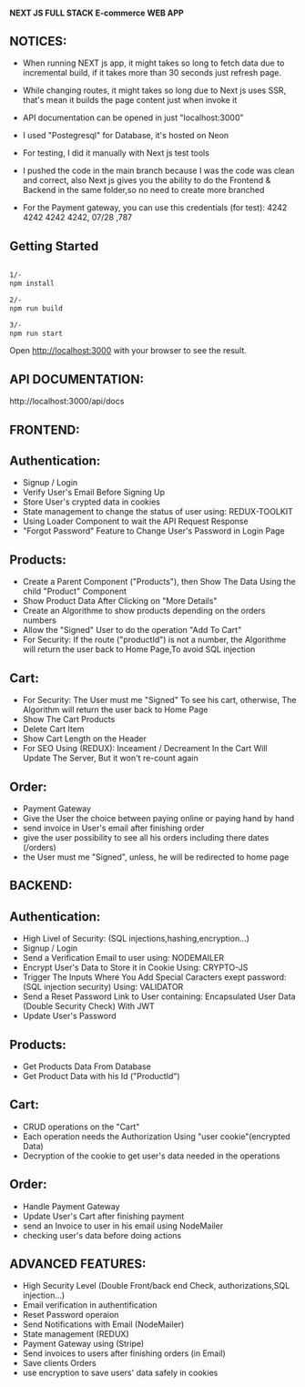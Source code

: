 #### NEXT JS FULL STACK E-commerce WEB APP #####

## NOTICES:
- When running NEXT js app, it might takes so long to fetch data due to incremental build,
if it takes more than 30 seconds just refresh page.

- While changing routes, it might takes so long due to Next js uses SSR, that's mean it builds
 the page content just when invoke it

- API documentation can be opened in just "localhost:3000"

- I used "Postegresql" for Database, it's hosted on Neon 

- For testing, I did it manually with Next js test tools

- I pushed the code in the main branch because I was the code was clean and correct,
also Next js gives you the ability to do the Frontend & Backend in the same folder,so 
no need to create more branched

- For the Payment gateway, you can use this credentials (for test):
4242 4242 4242 4242, 07/28 ,787

## Getting Started

```bash

1/-
npm install

2/-
npm run build

3/-
npm run start

```

Open [http://localhost:3000](http://localhost:3000) with your browser to see the result.

## API DOCUMENTATION:
http://localhost:3000/api/docs


## FRONTEND:

Authentication:
---------------

- Signup / Login
- Verify User's Email Before Signing Up
- Store User's crypted data in cookies
- State management to change the status of user using: REDUX-TOOLKIT
- Using Loader Component to wait the API Request Response
- "Forgot Password" Feature to Change User's Password in Login Page

Products:
---------

- Create a Parent Component ("Products"), then Show The Data Using the child "Product" Component
- Show Product Data After Clicking on "More Details"
- Create an Algorithme to show products depending on the orders numbers
- Allow the "Signed" User to do the operation "Add To Cart"
- For Security: If the route ("productId") is not a number, the Algorithme will return the user back to Home Page,To avoid SQL injection

Cart:
-----

- For Security: The User must me "Signed" To see his cart, otherwise, The Algorithm will return the user back to Home Page
- Show The Cart Products
- Delete Cart Item
- Show Cart Length on the Header
- For SEO Using (REDUX): Inceament / Decreament In the Cart Will Update The Server, But it won't re-count again

Order:
------

- Payment Gateway
- Give the User the choice between paying online or paying hand by hand
- send invoice in User's email after finishing order
- give the user possibility to see all his orders including there dates (/orders)
- the User must me "Signed", unless, he will be redirected to home page


## BACKEND:

Authentication:
---------------

- High Livel of Security: (SQL injections,hashing,encryption...)
- Signup / Login
- Send a Verification Email to user using: NODEMAILER
- Encrypt User's Data to Store it in Cookie Using: CRYPTO-JS
- Trigger The Inputs Where You Add Special Caracters exept password: (SQL injection security) Using: VALIDATOR
- Send a Reset Password Link to User containing: Encapsulated User Data (Double Security Check) With JWT
- Update User's Password

Products:
---------

- Get Products Data From Database
- Get Product Data with his Id ("ProductId")


Cart:
-----

- CRUD operations on the "Cart"
- Each operation needs the Authorization Using "user cookie"(encrypted Data)
- Decryption of the cookie to get user's data needed in the operations


Order:
------

- Handle Payment Gateway
- Update User's Cart after finishing payment
- send an Invoice to user in his email using NodeMailer
- checking user's data before doing actions

## ADVANCED FEATURES:

- High Security Level (Double Front/back end Check, authorizations,SQL injection...)
- Email verification in authentification
- Reset Password operaion
- Send Notifications with Email (NodeMailer)
- State management (REDUX)
- Payment Gateway using (Stripe)
- Send invoices to users after finishing orders (in Email)
- Save clients Orders
- use encryption to save users' data safely in cookies


